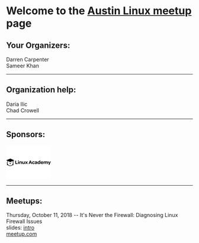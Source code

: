 # Welcome to the [Austin Linux meetup](https://www.meetup.com/linuxaustin/) page

## Your Organizers:  
Darren Carpenter  
Sameer Khan

---

## Organization help:  
Daria Ilic  
Chad Crowell

---

## Sponsors:
[![Linux Academy](LinuxAcademy-logo.png)](https://linuxacademy.com)

---

## Meetups:

Thursday, October 11, 2018 -- It's Never the Firewall: Diagnosing Linux Firewall Issues  
slides: [intro](https://dcarpent74.github.io/reveal.js)  
[meetup.com](https://www.meetup.com/linuxaustin/events/zqmmhqyxnbpb/)
